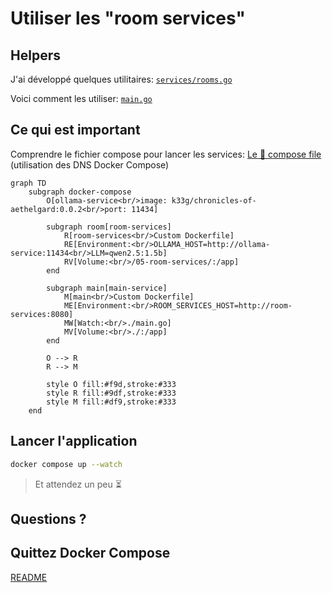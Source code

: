 # Utiliser les "room services"

## Helpers

J'ai développé quelques utilitaires: [`services/rooms.go`](services/rooms.go)

Voici comment les utiliser: [`main.go`](main.go)

## Ce qui est important

Comprendre le fichier compose pour lancer les services: [Le 🐳 compose file](compose.yml) (utilisation des DNS Docker Compose)

```mermaid
graph TD
    subgraph docker-compose
        O[ollama-service<br/>image: k33g/chronicles-of-aethelgard:0.0.2<br/>port: 11434]
        
        subgraph room[room-services]
            R[room-services<br/>Custom Dockerfile]
            RE[Environment:<br/>OLLAMA_HOST=http://ollama-service:11434<br/>LLM=qwen2.5:1.5b]
            RV[Volume:<br/>/05-room-services/:/app]
        end
        
        subgraph main[main-service]
            M[main<br/>Custom Dockerfile]
            ME[Environment:<br/>ROOM_SERVICES_HOST=http://room-services:8080]
            MW[Watch:<br/>./main.go]
            MV[Volume:<br/>./:/app]
        end
        
        O --> R
        R --> M
        
        style O fill:#f9d,stroke:#333
        style R fill:#9df,stroke:#333
        style M fill:#df9,stroke:#333
    end
```


## Lancer l'application

```bash
docker compose up --watch
```
> Et attendez un peu ⏳


## Questions ?

## Quittez Docker Compose

[README](../README.md)
